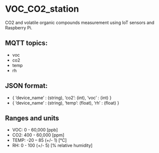 # VOC_CO2_station
CO2 and volatile organic compounds measurement using IoT sensors and Raspberry Pi.

## MQTT topics:
- voc
- co2
- temp
- rh

## JSON format:
- { ‘device_name’ : (string), ‘co2’: (int), ‘voc’ : (int) }
- { ‘device_name’ : (string), ‘temp’: (float), ‘rh’ : (float) } 

## Ranges and units
- VOC:     0  - 60,000           [ppb] 
- CO2:    400 - 60,000           [ppm] 
- TEMP:   -20 – 85      (+/- 1)  [°C]
- RH:      0  - 100     (+/- 5)  [% relative humidity]  
